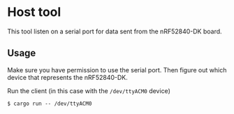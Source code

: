 # Host tool

This tool listen on a serial port for data sent from the nRF52840-DK board.

## Usage

Make sure you have permission to use the serial port. Then figure out which
device that represents the nRF52840-DK.

Run the client (in this case with the `/dev/ttyACM0` device)

```
$ cargo run -- /dev/ttyACM0
```
